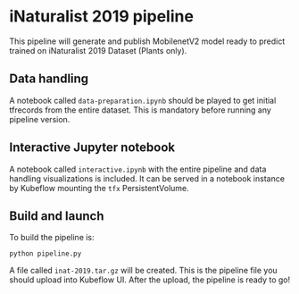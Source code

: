 # iNaturalist 2019 pipeline
This pipeline will generate and publish MobilenetV2 model ready to predict trained on iNaturalist 2019 Dataset (Plants only).

## Data handling
A notebook called `data-preparation.ipynb` should be played to get initial tfrecords from the entire dataset.
This is mandatory before running any pipeline version.

## Interactive Jupyter notebook
A notebook called `interactive.ipynb` with the entire pipeline and data handling visualizations is included.
It can be served in a notebook instance by Kubeflow mounting the `tfx` PersistentVolume.

## Build and launch
To build the pipeline is:
```
python pipeline.py
```
A file called `inat-2019.tar.gz` will be created. This is the pipeline file you should upload into Kubeflow UI.
After the upload, the pipeline is ready to go!